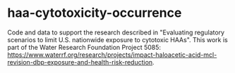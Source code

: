# haa-cytotoxicity-occurrence
Code and data to support the research described in "Evaluating regulatory scenarios to limit U.S. nationwide exposure to cytotoxic HAAs". This work is part of the Water Research Foundation Project 5085: https://www.waterrf.org/research/projects/impact-haloacetic-acid-mcl-revision-dbp-exposure-and-health-risk-reduction.
